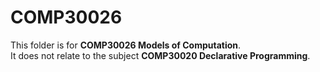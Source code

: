 # COMP30026
This folder is for __COMP30026 Models of Computation__. <br>
It does not relate to the subject __COMP30020 Declarative Programming__.
